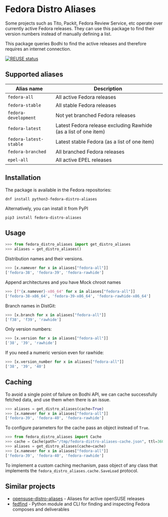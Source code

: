 # Fedora Distro Aliases

Some projects such as Tito, Packit, Fedora Review Service, etc operate over
currently active Fedora releases. They can use this package to find their
version numbers instead of manually defining a list.

This package queries Bodhi to find the active releases and therefore requires an
internet connection.

[![REUSE status](https://api.reuse.software/badge/github.com/rpm-software-management/fedora-distro-aliases)](https://api.reuse.software/info/github.com/rpm-software-management/fedora-distro-aliases)

## Supported aliases

| Alias name             | Description                                         |
|------------------------|-----------------------------------------------------|
| `fedora-all`           | All active Fedora releases                          |
| `fedora-stable`        | All stable Fedora releases                          |
| `fedora-development`   | Not yet branched Fedora releases                    |
| `fedora-latest`        | Latest Fedora release excluding Rawhide (as a list of one item) |
| `fedora-latest-stable` | Latest stable Fedora (as a list of one item)        |
| `fedora-branched`      | All branched Fedora releases                        |
| `epel-all`             | All active EPEL releases                            |


## Installation

The package is available in the Fedora repositories:

```
dnf install python3-fedora-distro-aliases
```

Alternatively, you can install it from PyPI

```
pip3 install fedora-distro-aliases
```


## Usage

```python
>>> from fedora_distro_aliases import get_distro_aliases
>>> aliases = get_distro_aliases()
```

Distribution names and their versions.

```python
>>> [x.namever for x in aliases["fedora-all"]]
['fedora-38', 'fedora-39', 'fedora-rawhide']
```

Append architectures and you have Mock chroot names

```python
>>> [f"{x.namever}-x86_64" for x in aliases["fedora-all"]]
['fedora-38-x86_64', 'fedora-39-x86_64', 'fedora-rawhide-x86_64']
```

Branch names in DistGit:

```python
>>> [x.branch for x in aliases["fedora-all"]]
['f38', 'f39', 'rawhide']
```

Only version numbers:

```python
>>> [x.version for x in aliases["fedora-all"]]
['38', '39', 'rawhide']
```

If you need a numeric version even for rawhide:

```python
>>> [x.version_number for x in aliases["fedora-all"]]
['38', '39', '40']
```


## Caching

To avoid a single point of failure on Bodhi API, we can cache successfully
fetched data, and use them when there is an issue.

```python
>>> aliases = get_distro_aliases(cache=True)
>>> [x.namever for x in aliases["fedora-all"]]
['fedora-39', 'fedora-40', 'fedora-rawhide']
```

To configure parameters for the cache pass an object instead of `True`.

```python
>>> from fedora_distro_aliases import Cache
>>> cache = Cache(path="/tmp/fedora-distro-aliases-cache.json", ttl=3600)
>>> aliases = get_distro_aliases(cache=cache)
>>> [x.namever for x in aliases["fedora-all"]]
['fedora-39', 'fedora-40', 'fedora-rawhide']
```

To implement a custom caching mechanism, pass object of any class that
implements the `fedora_distro_aliases.cache.SaveLoad` protocol.


## Similar projects

- [opensuse-distro-aliases](https://github.com/rpm-software-management/opensuse-distro-aliases) -
  Aliases for active openSUSE releases
- [fedfind](https://pagure.io/fedora-qa/fedfind) - Python module and CLI for
  finding and inspecting Fedora composes and deliverables
